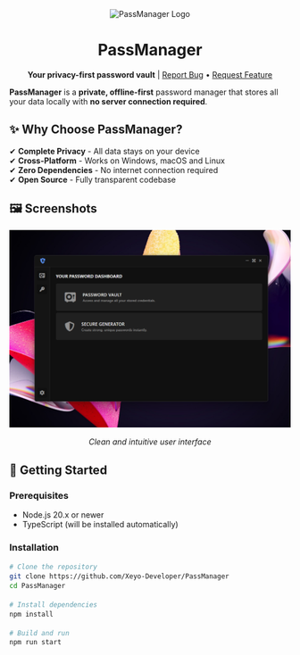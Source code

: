 <div align="center">
    <img src="/resources/assets/imgs/logo.ico" width="256" alt="PassManager Logo"/>
    <h1>PassManager</h1>
    <p>
        <strong>Your privacy-first password vault</strong> | 
        <a href="https://github.com/Xeyo-Developer/PassManager/issues">Report Bug</a> • 
        <a href="https://github.com/Xeyo-Developer/PassManager/issues">Request Feature</a>
    </p>
</div>

**PassManager** is a **private, offline-first** password manager that stores all your data locally with **no server connection required**.

## ✨ Why Choose PassManager?

✔ **Complete Privacy** - All data stays on your device  
✔ **Cross-Platform** - Works on Windows, macOS and Linux  
✔ **Zero Dependencies** - No internet connection required  
✔ **Open Source** - Fully transparent codebase  

## 🖼️ Screenshots

<div align="center">
    <img src="/resources/assets/imgs/PassManager.png" width="600" alt="PassManager Interface"/>
    <p><em>Clean and intuitive user interface</em></p>
</div>

## 🚀 Getting Started

### Prerequisites
- Node.js 20.x or newer
- TypeScript (will be installed automatically)

### Installation
```bash
# Clone the repository
git clone https://github.com/Xeyo-Developer/PassManager
cd PassManager

# Install dependencies
npm install

# Build and run
npm run start
```
